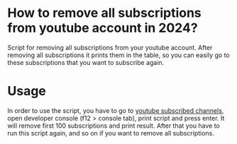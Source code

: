 # How to remove all subscriptions from youtube account in 2024?
Script for removing all subscriptions from your youtube account. After removing all subscriptions it prints them in the table, so you can easily go to these subscriptions that you want to subscribe again.

# Usage
In order to use the script, you have to go to [youtube subscribed channels](https://www.youtube.com/feed/channels), open developer console (f12 > console tab), print script and press enter.
It will remove first 100 subscriptions and print result. After that you have to run this script again, and so on if you want to remove all subscriptions.
